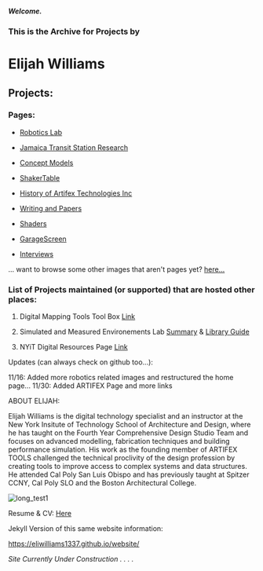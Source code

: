 ##### Welcome.

### This is the Archive for Projects by
# Elijah Williams  

## Projects:

### Pages:

* [Robotics Lab](projects/robots.md)

* [Jamaica Transit Station Research](projects/JamaicaTrainStation.md)

* [Concept Models](projects/ConceptModels.MD)

* [ShakerTable](projects/ShakeTable.md)

* [History of Artifex Technologies Inc](projects/artifexstory.md)

* [Writing and Papers](projects/papers.md)

* [Shaders](projects/shader.md)

* [GarageScreen](projects/garagescreen.md)

* [Interviews](projects/interviews.md)

... want to browse some other images that aren't pages yet? [here...](projects/images)

### List of Projects maintained (or supported) that are hosted other places:

1. Digital Mapping Tools Tool Box [Link](https://libguides.nyit.edu/digitalmappingtools)

2. Simulated and Measured Environements Lab [Summary](https://github.com/eliwilliams1337/website/blob/main/projects/images/Env_Sim/24.11.%20SaME%20Lab%20Activity%20Summary.pdf) & [Library Guide](https://libguides.nyit.edu/c.php?g=1412365&p=10498257)
  
4. NYiT Digital Resources Page [Link](https://digitalfabricationlab-nyit-soad.github.io/resources/)

Updates (can always check on github too...):

11/16: Added more robotics related images and restructured the home page... 
11/30: Added ARTIFEX Page and more links

ABOUT ELIJAH:

Elijah Williams is the digital technology specialist and an instructor at the New York Insitute of Technology School of Architecture and Design, where he has taught on the Fourth Year Comprehensive Design Studio Team and focuses on advanced modelling, fabrication techniques and building performance simulation. His work as the founding member of ARTIFEX TOOLS challenged the technical proclivity of the design profession by creating tools to improve access to complex systems and data structures. He attended Cal Poly San Luis Obispo and has previously taught at Spitzer CCNY, Cal Poly SLO and the Boston Architectural College.

![long_test1](https://github.com/user-attachments/assets/ba3d0406-d3ec-49f4-90dc-ca5598c66d4f)


[](![PXL_20230420_204952103~3](https://user-images.githubusercontent.com/31259842/234937516-51a12de7-0e0d-42e4-88d8-3313a972be63.jpg)])

Resume & CV: [Here](https://docs.google.com/document/d/1uRs6T1rA4u5POm-zIP_30t6DSd9YI1l-yyA8Fe2yPig/edit?usp=sharing)

Jekyll Version of this same website information:

https://eliwilliams1337.github.io/website/

_Site Currently Under Construction . . . ._

